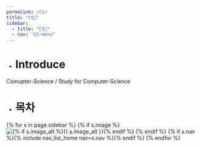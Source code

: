 ```yaml
---
permalink: /CS/
title: "CS🐰"
sidebar:
  - title: "CS🐰"
  - nav: "CS-menu"
---
```


- # Introduce

Comupter-Science / Study for Computer-Science

- # 목차

{% for s in page.sidebar %}
{% if s.image %}
<img src="{{ s.image | relative_url }}"
             alt="{% if s.image_alt %}{{ s.image_alt }}{% endif %}">
{% endif %}
{% if s.nav %}{% include nav_list_home nav=s.nav %}{% endif %}
{% endfor %}


